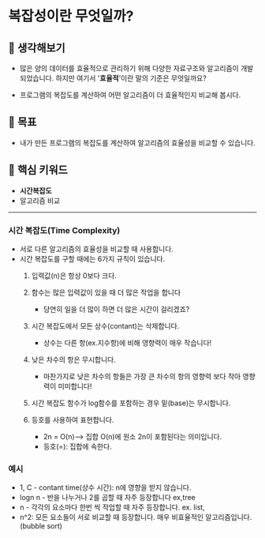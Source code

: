 # 복잡성이란 무엇일까?

## 🤔 생각해보기
- 많은 양의 데이터를 효율적으로 관리하기 위해 다양한 자료구조와 알고리즘이
개발되었습니다. 하지만 여기서 '**효율적**'이란 말의 기준은 무엇일까요?
  
- 프로그램의 복잡도를 계산하여 어떤 알고리즘이 더 효율적인지 비교해 봅시다.

## 🎯 목표
- 내가 만든 프로그램의 복잡도를  계산하여 알고리즘의 효율성을 비교할 수 있습니다.

## 🔑 핵심 키워드
- **시간복잡도**
- 알고리즘 비교

---

### 시간 복잡도(Time Complexity)
- 서로 다른 알고리즘의 효율성을 비교할 때 사용합니다.
- 시간 복잡도를 구할 때에는 6가지 규칙이 있습니다.
    1. 입력값(n)은 항상 0보다 크다.
    2. 함수는 많은 입력값이 있을 때 더 많은 작업을 합니다
        - 당연히 일을 더 많이 하면 더 많은 시간이 걸리겠죠?
    3. 시간 복잡도에서 모든 상수(contant)는 삭제합니다.
        - 상수는 다른 항(ex.지수항)에 비해 영향력이 매우 작습니다!
    4. 낮은 차수의 항은 무시합니다.
        - 마찬가지로 낮은 차수의 항들은 가장 큰 차수의 항의 영향력
    보다 작아 영향력이 미미합니다!
          
    5. 시간 복잡도 함수가 log함수를 포함하는 경우 밑(base)는 무시합니다.
    6. 등호를 사용하여 표현합니다.
        - 2n = O(n)--> 집합 O(n)에 원소 2n이 포함된다는 의미입니다.
        - 등호(=): 집합에 속한다.
    
### 예시
- 1, C - contant time(상수 시간): n에 영향을 받지 않습니다.
- logn n - 반을 나누거나 2를 곱할 때 자주 등장합니다 ex,tree
- n - 각각의 요소마다 한번 씩 작업할 때 자주 등장합니다. ex. list,
- n^2: 모든 요소들이 서로 비교할 때 등장합니다. 매우 비효율적인 알고리즘입니다.(bubble sort)
